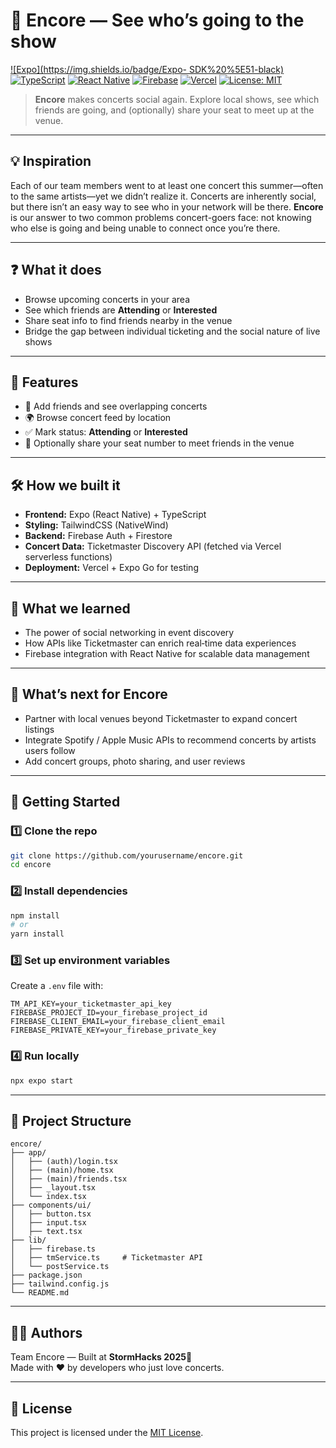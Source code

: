 
# 🎵 Encore — See who’s going to the show

[![Expo](https://img.shields.io/badge/Expo- SDK%20%5E51-black)](https://expo.dev/)
[![TypeScript](https://img.shields.io/badge/TypeScript-5.x-3178C6)](https://www.typescriptlang.org/)
[![React Native](https://img.shields.io/badge/React%20Native-0.7x-61DAFB)](https://reactnative.dev/)
[![Firebase](https://img.shields.io/badge/Firebase-Auth%20%7C%20Firestore-FFCA28)](https://firebase.google.com/)
[![Vercel](https://img.shields.io/badge/Serverless-Vercel-000000)](https://vercel.com/)
[![License: MIT](https://img.shields.io/badge/License-MIT-green.svg)](#license)

> **Encore** makes concerts social again. Explore local shows, see which friends are going, and (optionally) share your seat to meet up at the venue.

---

## 💡 Inspiration

Each of our team members went to at least one concert this summer—often to the same artists—yet we didn’t realize it. Concerts are inherently social, but there isn’t an easy way to see who in your network will be there. **Encore** is our answer to two common problems concert-goers face: not knowing who else is going and being unable to connect once you’re there.

---

## ❓ What it does

- Browse upcoming concerts in your area  
- See which friends are **Attending** or **Interested**  
- Share seat info to find friends nearby in the venue  
- Bridge the gap between individual ticketing and the social nature of live shows

---

## 📝 Features

- 👥 Add friends and see overlapping concerts  
- 🌍 Browse concert feed by location  
- ✅ Mark status: **Attending** or **Interested**  
- 💺 Optionally share your seat number to meet friends in the venue  

---

## 🛠️ How we built it

- **Frontend:** Expo (React Native) + TypeScript  
- **Styling:** TailwindCSS (NativeWind)  
- **Backend:** Firebase Auth + Firestore  
- **Concert Data:** Ticketmaster Discovery API (fetched via Vercel serverless functions)  
- **Deployment:** Vercel + Expo Go for testing  

---

## 🧠 What we learned

- The power of social networking in event discovery  
- How APIs like Ticketmaster can enrich real‑time data experiences  
- Firebase integration with React Native for scalable data management  

---

## 💭 What’s next for Encore

- Partner with local venues beyond Ticketmaster to expand concert listings  
- Integrate Spotify / Apple Music APIs to recommend concerts by artists users follow  
- Add concert groups, photo sharing, and user reviews  

---

## 🚀 Getting Started

### 1️⃣ Clone the repo
```bash
git clone https://github.com/yourusername/encore.git
cd encore
```

### 2️⃣ Install dependencies
```bash
npm install
# or
yarn install
```

### 3️⃣ Set up environment variables

Create a `.env` file with:

```
TM_API_KEY=your_ticketmaster_api_key
FIREBASE_PROJECT_ID=your_firebase_project_id
FIREBASE_CLIENT_EMAIL=your_firebase_client_email
FIREBASE_PRIVATE_KEY=your_firebase_private_key
```

### 4️⃣ Run locally
```bash
npx expo start
```

---

## 🧩 Project Structure

```
encore/
├── app/
│   ├── (auth)/login.tsx
│   ├── (main)/home.tsx
│   ├── (main)/friends.tsx
│   ├── _layout.tsx
│   └── index.tsx
├── components/ui/
│   ├── button.tsx
│   ├── input.tsx
│   ├── text.tsx
├── lib/
│   ├── firebase.ts
│   ├── tmService.ts     # Ticketmaster API
│   └── postService.ts
├── package.json
├── tailwind.config.js
└── README.md
```

---

## 🧑‍💻 Authors

Team Encore — Built at **StormHacks 2025**💙  
Made with ❤️ by developers who just love concerts.

---

## 📜 License

This project is licensed under the [MIT License](LICENSE).
